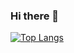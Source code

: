 ### Hi there 👋


[![Top Langs](https://github-readme-stats.vercel.app/api/top-langs/?username=mdunnmon)](https://github.com/mdunnmon/github-readme-stats)

